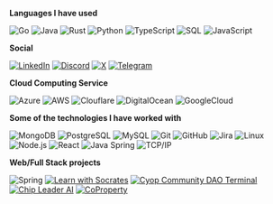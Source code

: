 

**Languages I have used**

![Go](https://img.shields.io/badge/-Go-000000?style=flat&logo=Go)
![Java](https://img.shields.io/badge/-Java-000000?style=flat&logo=lua)
![Rust](https://img.shields.io/badge/-Rust-000000?style=flat&logo=Rust)
![Python](https://img.shields.io/badge/-Python-000000?style=flat&logo=python)
![TypeScript](https://img.shields.io/badge/-TypeScript-000000?style=flat&logo=typescript&logoColor=007ACC)
![SQL](https://img.shields.io/badge/-SQL-000000?style=flat&logo=MySQL)
![JavaScript](https://img.shields.io/badge/-JavaScript-000000?style=flat&logo=javascript)


**Social**

[![LinkedIn](https://img.shields.io/badge/LinkedIn-0077B5?style=for-the-badge&logo=linkedin&logoColor=white)](https://www.linkedin.com/in/liqingmubai/)
[![Discord](https://img.shields.io/badge/Discord-7289DA?style=for-the-badge&logo=discord&logoColor=white)](https://discord.com/channels/@avachow101/)
[![X](https://img.shields.io/badge/X-000?style=for-the-badge&logo=x)](https://x.com/LQMB1990)
[![Telegram](https://img.shields.io/badge/Telegram-000?style=for-the-badge&logo=telegram&logoColor=2CA5E0)](https://t.me/avachow101)


**Cloud Computing Service**

![Azure](https://img.shields.io/badge/Azure-blue?style=for-the-badge&logo=microsoft%20azure&logoColor=blue&labelColor=FFFFFF&link=https%3A%2F%2Fimages.app.goo.gl%2FK7PN1jYJd57x4q7A8)
![AWS](https://img.shields.io/badge/AWS-000.svg?style=for-the-badge&logo=amazon-aws&logoColor=white)
![Clouflare](https://img.shields.io/badge/Cloudflare-F38020?style=for-the-badge&logo=Cloudflare&logoColor=white)
![DigitalOcean](https://img.shields.io/badge/DigitalOcean-%230167ff.svg?style=for-the-badge&logo=digitalOcean&logoColor=white)
![GoogleCloud](https://img.shields.io/badge/GoogleCloud-%234285F4.svg?style=for-the-badge&logo=google-cloud&logoColor=white)


**Some of the technologies I have worked with**

![MongoDB](https://img.shields.io/badge/MongoDB-%234ea94b.svg?style=for-the-badge&logo=mongodb&logoColor=white)
![PostgreSQL](https://img.shields.io/badge/PostgreSQL-000?style=for-the-badge&logo=postgresql)
![MySQL](https://img.shields.io/badge/MySQL-00000F?style=for-the-badge&logo=mysql&logoColor=white)
![Git](https://img.shields.io/badge/-Git-000000?style=flat&logo=git&logoColor=F05032)
![GitHub](https://img.shields.io/badge/-GitHub-000000?style=flat&logo=github&logoColor=FFFFFF)
![Jira](https://img.shields.io/badge/-Jira-000000?style=flat&logo=jira-software&logoColor=white&logoColor=0052CC)
![Linux](https://img.shields.io/badge/-Linux-000000?style=flat&logo=linux&logoColor=FCC624)
![Node.js](https://img.shields.io/badge/-Node.js-000000?style=flat&logo=node.js&logoColor=339933)
![React](https://img.shields.io/badge/-React-000000?style=flat&logo=React&logoColor=61DAFB)
![Java Spring](https://img.shields.io/badge/-Spring-000000?style=flat&logo=spring&logoColor=6DB33F)
![TCP/IP](https://img.shields.io/badge/-TCP/IP-000000?style=flat&logo=cisco&logoColor=white)


**Web/Full Stack projects**

![Spring](https://img.shields.io/badge/spring-%236DB33F.svg?style=for-the-badge&logo=spring&logoColor=white)
[![Learn with Socrates](https://img.shields.io/badge/-🏫&nbsp;&nbsp;LearnWithSocrates-000000?style=flat)](https://practiceplaygrow.com)
[![Cyop Community DAO Terminal](https://img.shields.io/badge/-💎&nbsp;CyOp&#8209;Terminal-000000?style=flat)](https://cyop.io)
[![Chip Leader AI](https://img.shields.io/badge/-🃏&nbsp;&nbsp;ChipLeaderAI-000000?style=flat)](https://ai.chipleader.com)
[![CoProperty](https://img.shields.io/badge/-📰&nbsp;Co&nbsp;Property-000000?style=flat)](https://coproperty.cloud)

